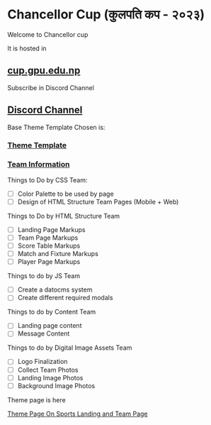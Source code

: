 # Chancellor Cup (कुलपति कप - २०२३)

Welcome to Chancellor cup

It is hosted in

## [cup.gpu.edu.np](https://gandaki-university.github.io/chancellor-cup/)


Subscribe in Discord Channel

## [Discord Channel](https://discord.gg/2UH46exm)

Base Theme Template Chosen is:

### [Theme Template](https://demo.goodlayers.com/?theme=realsoccer)

### [Team Information](Team.md)

Things to Do by CSS Team:

- [ ] Color Palette to be used by page
- [ ] Design of HTML Structure Team Pages (Mobile + Web)

Things to Do by HTML Structure Team

- [ ] Landing Page Markups
- [ ] Team Page Markups
- [ ] Score Table Markups
- [ ] Match and Fixture Markups
- [ ] Player Page Markups

Things to do by JS Team

- [ ] Create a datocms system
- [ ] Create different required modals

Things to do by Content Team

- [ ] Landing page content 
- [ ] Message Content

Things to do by Digital Image Assets Team

- [ ] Logo Finalization
- [ ] Collect Team Photos
- [ ] Landing Image Photos
- [ ] Background Image Photos

Theme page is here

[Theme Page On Sports Landing and Team Page](https://preview.themeforest.net/item/real-soccer-sport-clubs-responsive-wp-theme/full_screen_preview/8888574?_ga=2.26679101.1030200355.1673329895-342760185.1673329895)
